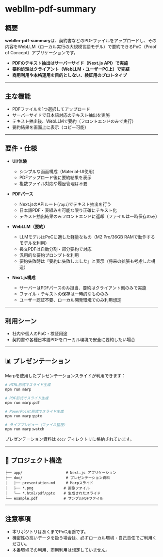 # webllm-pdf-summary

## 概要

**webllm-pdf-summary**は、契約書などのPDFファイルをアップロードし、その内容をWebLLM（ローカル実行の大規模言語モデル）で要約できるPoC（Proof of Concept）アプリケーションです。

- **PDFのテキスト抽出はサーバーサイド（Next.js API）で実施**
- **要約処理はクライアント（WebLLM・ユーザーPC上）で完結**
- **商用利用や本格運用を目的としない、検証用のプロトタイプ**

---

## 主な機能

- PDFファイルを1つ選択してアップロード
- サーバーサイドで日本語対応のテキスト抽出を実施
- テキスト抽出後、WebLLMで要約（フロントエンドのみで実行）
- 要約結果を画面上に表示（コピー可能）

---

## 要件・仕様

- **UI/体験**

  - シンプルな画面構成（Material-UI使用）
  - PDFアップロード後に要約結果を表示
  - 複数ファイル対応や履歴管理は不要

- **PDFパース**

  - Next.jsのAPIルート(`/api`)でテキスト抽出を行う
  - 日本語PDF・表組みを可能な限り正確にテキスト化
  - テキスト抽出結果のみフロントエンドに返却（ファイルは一時保存のみ）

- **WebLLM（要約）**

  - LLMモデルはPoCに適した軽量なもの（M2 Pro/36GB RAMで動作するモデルを利用）
  - 長文PDFは自動分割・部分要約で対応
  - 汎用的な要約プロンプトを利用
  - 要約失敗時は「要約に失敗しました」と表示（将来の拡張も考慮した構造）

- **Next.js構成**
  - サーバーはPDFパースのみ担当、要約はクライアント側のみで実施
  - ファイル・テキストの保存は一時的なもののみ
  - ユーザー認証不要、ローカル開発環境でのみ利用想定

---

## 利用シーン

- 社内や個人のPoC・検証用途
- 契約書や各種日本語PDFをローカル環境で安全に要約したい場合

---

## 📊 プレゼンテーション

Marpを使用したプレゼンテーションスライドが利用できます：

```bash
# HTML形式でスライド生成
npm run marp

# PDF形式でスライド生成
npm run marp:pdf

# PowerPoint形式でスライド生成
npm run marp:pptx

# ライブプレビュー（ファイル監視）
npm run marp:watch
```

プレゼンテーション資料は `doc/` ディレクトリに格納されています。

---

## 📁 プロジェクト構造

```
├── app/                    # Next.js アプリケーション
├── doc/                    # プレゼンテーション資料
│   ├── presentation.md     # Marpスライド
│   ├── *.png              # 画像ファイル
│   └── *.html/pdf/pptx    # 生成されたスライド
└── example.pdf            # サンプルPDFファイル
```

---

## 注意事項

- 本リポジトリはあくまでPoC用途です。
- 機密性の高いデータを扱う場合は、必ずローカル環境・自己責任でご利用ください。
- 本番環境での利用、商用利用は想定していません。
